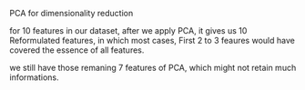 PCA for dimensionality reduction

for 10 features in our dataset, after we apply PCA, it gives us 10 Reformulated features, in which most cases, First 2 to 3 feaures would have covered the essence of all features.


we still have those remaning 7 features of PCA, which might not retain much informations.